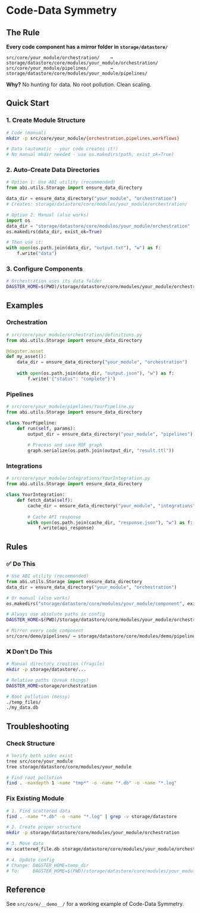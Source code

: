 # Code-Data Symmetry

## The Rule

**Every code component has a mirror folder in `storage/datastore/`**

```
src/core/your_module/orchestration/    →    storage/datastore/core/modules/your_module/orchestration/
src/core/your_module/pipelines/        →    storage/datastore/core/modules/your_module/pipelines/
```

**Why?** No hunting for data. No root pollution. Clean scaling.

## Quick Start

### 1. Create Module Structure
```bash
# Code (manual)
mkdir -p src/core/your_module/{orchestration,pipelines,workflows}

# Data (automatic - your code creates it!)
# No manual mkdir needed - use os.makedirs(path, exist_ok=True)
```

### 2. Auto-Create Data Directories
```python
# Option 1: Use ABI utility (recommended)
from abi.utils.Storage import ensure_data_directory

data_dir = ensure_data_directory("your_module", "orchestration")
# Creates: storage/datastore/core/modules/your_module/orchestration/

# Option 2: Manual (also works)
import os
data_dir = "storage/datastore/core/modules/your_module/orchestration"
os.makedirs(data_dir, exist_ok=True)

# Then use it:
with open(os.path.join(data_dir, "output.txt"), "w") as f:
    f.write("data")
```

### 3. Configure Components
```bash
# Orchestration uses its data folder
DAGSTER_HOME=$(PWD)/storage/datastore/core/modules/your_module/orchestration
```

## Examples

### Orchestration
```python
# src/core/your_module/orchestration/definitions.py
from abi.utils.Storage import ensure_data_directory

@dagster.asset
def my_asset():
    data_dir = ensure_data_directory("your_module", "orchestration")
    
    with open(os.path.join(data_dir, "output.json"), "w") as f:
        f.write('{"status": "complete"}')
```

### Pipelines
```python
# src/core/your_module/pipelines/YourPipeline.py
from abi.utils.Storage import ensure_data_directory

class YourPipeline:
    def run(self, params):
        output_dir = ensure_data_directory("your_module", "pipelines")
        
        # Process and save RDF graph
        graph.serialize(os.path.join(output_dir, "result.ttl"))
```

### Integrations
```python
# src/core/your_module/integrations/YourIntegration.py
from abi.utils.Storage import ensure_data_directory

class YourIntegration:
    def fetch_data(self):
        cache_dir = ensure_data_directory("your_module", "integrations")
        
        # Cache API response
        with open(os.path.join(cache_dir, "response.json"), "w") as f:
            f.write(api_response)
```

## Rules

### ✅ Do This
```python
# Use ABI utility (recommended)
from abi.utils.Storage import ensure_data_directory
data_dir = ensure_data_directory("your_module", "orchestration")

# Or manual (also works)
os.makedirs("storage/datastore/core/modules/your_module/component", exist_ok=True)
```

```bash
# Always use absolute paths in config
DAGSTER_HOME=$(PWD)/storage/datastore/core/modules/your_module/orchestration

# Mirror every code component
src/core/demo/pipelines/ → storage/datastore/core/modules/demo/pipelines/
```

### ❌ Don't Do This
```bash
# Manual directory creation (fragile)
mkdir -p storage/datastore/...

# Relative paths (break things)
DAGSTER_HOME=storage/orchestration

# Root pollution (messy)
./temp_files/
./my_data.db
```

## Troubleshooting

### Check Structure
```bash
# Verify both sides exist
tree src/core/your_module
tree storage/datastore/core/modules/your_module

# Find root pollution
find . -maxdepth 1 -name "tmp*" -o -name "*.db" -o -name "*.log"
```

### Fix Existing Module
```bash
# 1. Find scattered data
find . -name "*.db" -o -name "*.log" | grep -v storage/datastore

# 2. Create proper structure  
mkdir -p storage/datastore/core/modules/your_module/orchestration

# 3. Move data
mv scattered_file.db storage/datastore/core/modules/your_module/orchestration/

# 4. Update config
# Change: DAGSTER_HOME=temp_dir
# To:     DAGSTER_HOME=$(PWD)/storage/datastore/core/modules/your_module/orchestration
```

## Reference

See `src/core/__demo__/` for a working example of Code-Data Symmetry.
